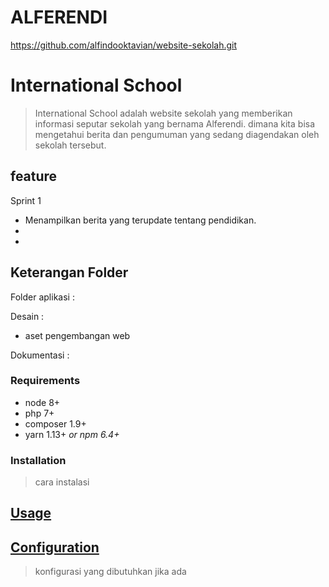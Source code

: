 # ALFERENDI
https://github.com/alfindooktavian/website-sekolah.git

# International School
> International School adalah website sekolah yang memberikan informasi seputar sekolah yang bernama Alferendi. dimana kita bisa mengetahui berita dan pengumuman yang sedang diagendakan oleh sekolah tersebut.

## feature
Sprint 1
* Menampilkan berita yang terupdate tentang pendidikan.
* 
* 

## Keterangan Folder
 Folder aplikasi : 
 
 Desain :
 * aset pengembangan web
   
 Dokumentasi : 


### Requirements

* node 8+
* php 7+
* composer 1.9+
* yarn 1.13+ _or npm 6.4+_

### Installation
> cara instalasi 

## [Usage](#usage)
> 


## [Configuration](#configuration)
> konfigurasi yang dibutuhkan jika ada

